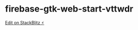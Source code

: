 # firebase-gtk-web-start-vttwdr

[Edit on StackBlitz ⚡️](https://stackblitz.com/edit/firebase-gtk-web-start-wabzcp)